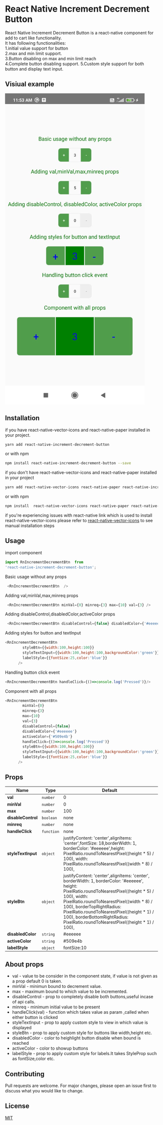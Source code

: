# React Native Increment Decrement Button

React Native Increment Decrement Button is a react-native component for add to cart like functionality.\
It has following functionalities:\
1.initial value support for button\
2.max and min limit support.\
3.Button disabling on max and min limit reach\
4.Complete button disabling support.
5.Custom style support for both button and display text input.

## Visiual example
![GitHub Logo](react-native-increment-decrement-button.jpeg)

## Installation

if you have react-native-vector-icons and react-native-paper installed in your project.

```bash
yarn add react-native-increment-decrement-button
```
or with npm

```bash
npm install react-native-increment-decrement-button --save
```
if you don't have react-native-vector-icons and react-native-paper installed in your project

```bash
yarn add react-native-vector-icons react-native-paper react-native-increment-decrement-button
```
or with npm
```bash
npm install  react-native-vector-icons react-native-paper react-native-increment-decrement-button --save
```
if you're experiencing issues with react-native link which is used to install react-native-vector-icons please refer to [react-native-vector-icons](https://github.com/oblador/react-native-vector-icons) to see manual installation steps

## Usage
import component

```javascript
import RnIncrementDecrementBtn  from 
'react-native-increment-decrement-button';
```
Basic usage without any props

```javascript
 <RnIncrementDecrementBtn  />
```
Adding val,minVal,max,minreq props

```javascript
 <RnIncrementDecrementBtn minVal={0} minreq={3} max={10} val={3} />
```
Adding disableControl,disabledColor,activeColor props
```javascript
 <RnIncrementDecrementBtn disableControl={false} disabledColor={'#eeeeee'} activeColor={'#509e4b'} /> 
```
Adding styles for button and textInput

```javascript
<RnIncrementDecrementBtn
        styleBtn={{width:100,height:100}}
        styleTextInput={{width:100,height:100,backgroundColor:'green'}}
        labelStyle={{fontSize:25,color:'blue'}}
      />
```
Handling button click event

```javascript
<RnIncrementDecrementBtn handleClick={()=>console.log('Pressed')}/>

```


Component with all props
```javascript
<RnIncrementDecrementBtn
        minVal={0} 
        minreq={3} 
        max={10}
        val={3}
        disableControl={false}
        disabledColor={'#eeeeee'}
        activeColor={'#509e4b'}
        handleClick={()=>console.log('Pressed')}
        styleBtn={{width:100,height:100}}
        styleTextInput={{width:100,height:100,backgroundColor:'green'}}
        labelStyle={{fontSize:25,color:'blue'}}
      />
```

## Props
Name | Type | Default
-----|------|--------
**val**| `number`|0
**minVal**|`number`| 0
**max**|`number`|100
**disableControl**|`boolean`|none
**minreq**|`number`|none
**handleClick**|`function`| none
**styleTextInput**|`object`| justifyContent: 'center',alignItems: 'center',fontSize: 18,borderWidth: 1, borderColor: '#eeeeee',height: PixelRatio.roundToNearestPixel((height * 5) / 100), width: PixelRatio.roundToNearestPixel((width * 8) / 100),
**styleBtn**|`object`|justifyContent: 'center',alignItems: 'center',    borderWidth: 1,    borderColor: '#eeeeee',    height: PixelRatio.roundToNearestPixel((height * 5) / 100),    width: PixelRatio.roundToNearestPixel((width * 8) / 100), borderTopRightRadius: PixelRatio.roundToNearestPixel((height * 1) / 100), borderBottomRightRadius: PixelRatio.roundToNearestPixel((height * 1) / 100),
**disabledColor**|`string`|#eeeeee
**activeColor**|`string`|#509e4b
**labelStyle**|`object`|fontSize:10

## About props
* val - value to be consider in the component state, if value is not given as a prop default 0 is taken.
* minVal - minimun bound to decrement value.
* max - maximum bound to which value to be incremented.
* disableControl - prop to completely disable both buttons,useful incase of api calls.
* minreq - minimum initial value to be present
* handleClick(val) - function which takes value as param ,called when either button is clicked
* styleTextInput - prop to apply custom style to view in which value is displayed
* styleBtn - prop to apply custom style for buttons like width,height etc.
* disabledColor - color to heighlight button disable when bound is reached
* activeColor - color to showup buttons
* labelStyle - prop to apply custom style for labels.It takes StyleProp <TextStyle> such as fontSize,color etc.

## Contributing
Pull requests are welcome. For major changes, please open an issue first to discuss what you would like to change.


## License
[MIT](https://choosealicense.com/licenses/mit/)
